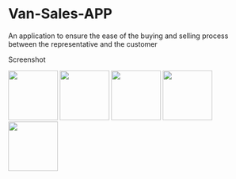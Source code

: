 # Van-Sales-APP
An application to ensure the ease of the buying and selling process between the representative and the customer


Screenshot
<p>
  <img src="![1](https://user-images.githubusercontent.com/48344341/119227393-e53ed000-bb0d-11eb-8b64-98ca509201ca.png)" width="100",height="150" />
  <img src="![2](https://user-images.githubusercontent.com/48344341/119227396-e7089380-bb0d-11eb-8c85-411e440e3bfa.png)" width="100",height="150" />
  <img src="![3](https://user-images.githubusercontent.com/48344341/119227397-e7a12a00-bb0d-11eb-95d2-d978b83f1085.png)" width="100",height="150" />
  <img src="![4](https://user-images.githubusercontent.com/48344341/119227398-e839c080-bb0d-11eb-91b9-126556ae6b13.png)" width="100",height="150" />
  <img src="![5](https://user-images.githubusercontent.com/48344341/119227400-ea038400-bb0d-11eb-9d9c-e08d5d5f47bc.png)" width="100",height="150" />
</p>
